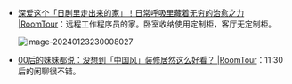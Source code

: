 - [深爱这个「日剧里走出来的家」！日常呼吸里藏着无穷的治愈之力 |RoomTour](https://www.bilibili.com/video/BV1Qi4y1W7ZT/?spm_id_from=333.337.search-card.all.click&vd_source=e7b677bc31fcf107b6c6689167aae9d9)：远程工作程序员的家。卧室收纳使用定制柜，客厅无定制柜。

  ![image-20240123230008027](https://raw.githubusercontent.com/huyixi/Pics/main/uPic/image-20240123230008027.png)

- [00后的妹妹都说：没想到「中国风」装修居然这么好看？ |RoomTour](https://www.bilibili.com/video/BV19A4m1g7yW/?spm_id_from=333.1365.list.card_archive.click&vd_source=e7b677bc31fcf107b6c6689167aae9d9)：11:30 后的闲聊很不错。
